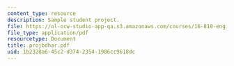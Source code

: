 ```yaml
---
content_type: resource
description: Sample student project.
file: https://ol-ocw-studio-app-qa.s3.amazonaws.com/courses/16-810-engineering-design-and-rapid-prototyping-january-iap-2007/1b2328a645c2d37423541986cc9618dc_projbdhar.pdf
file_type: application/pdf
resourcetype: Document
title: projbdhar.pdf
uid: 1b2328a6-45c2-d374-2354-1986cc9618dc
---
```

